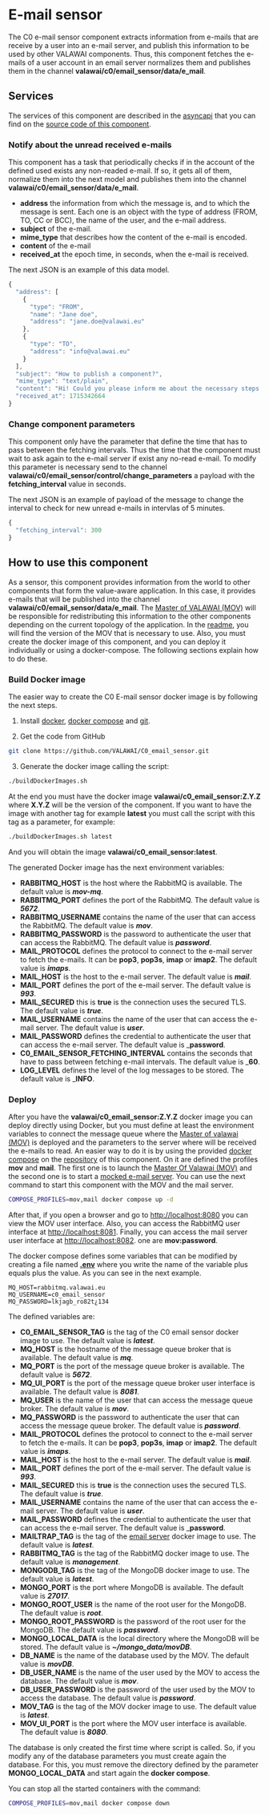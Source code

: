 # E-mail sensor

The C0 e-mail sensor component extracts information from e-mails that are
receive by a user into an e-mail server, and publish this information to be used
by other VALAWAI components. Thus, this component fetches the e-mails of a user
account in an email server normalizes them and publishes them in the channel
**valawai/c0/email_sensor/data/e_mail**.


## Services

The services of this component are described in the [asyncapi](https://raw.githubusercontent.com/VALAWAI/C0_email_sensor/main/asyncapi.yaml)
that you can find on the [source code of this component](https://github.com/VALAWAI/C0_email_sensor).


### Notify about the unread received e-mails

This component has a task that periodically checks if in the account of the defined used
exists any non-readed e-mail. If so, it gets all of them, normalize them into the next model
and publishes them into the channel **valawai/c0/email_sensor/data/e_mail**.

 - **address** the information from which the message is, and to which the message is sent.
 Each one is an object with the type of address (FROM, TO, CC or BCC), the name of the user,
 and the e-mail address.
 - **subject** of the e-mail.
 - **mime_type** that describes how the content of the e-mail is encoded.
 - **content** of the e-mail
 - **received_at** the epoch time, in seconds, when the e-mail is received.

The next JSON is an example of this data model.

```jsx
{
  "address": [
    {
      "type": "FROM",
      "name": "Jane doe",
      "address": "jane.doe@valawai.eu"
    },
    {
      "type": "TO",
      "address": "info@valawai.eu"
    }
  ],
  "subject": "How to publish a component?",
  "mime_type": "text/plain",
  "content": "Hi! Could you please inform me about the necessary steps to have a component available in the VALAWAI?",
  "received_at": 1715342664
}
```

### Change component parameters

This component only have the parameter that define the time that has to pass between the fetching intervals.
Thus the time that the component must wait to ask again to the e-mail server if exist any no-read e-mail.
To modify this parameter is necessary send to the channel **valawai/c0/email_sensor/control/change_parameters**
a payload with the **fetching_interval** value in seconds.

The next JSON is an example of payload of the message to change the interval to check for new unread e-mails
in intervlas of 5 minutes.

```jsx
{
  "fetching_interval": 300
}
```

## How to use this component

As a sensor, this component provides information from the world to other components
that form the value-aware application. In this case, it provides e-mails that will 
be published into the channel **valawai/c0/email_sensor/data/e_mail**. The [Master of VALAWAI (MOV)](/toolbox/mov)
will be responsible for redistributing this information to the other components depending
on the current topology of the application. In the [readme](https://github.com/VALAWAI/C0_email_sensor/blob/main/README.md),
you will find the version of the MOV that is necessary to use. Also, you must create the docker image of this component,
and you can deploy it individually or using a docker-compose. The following sections explain how to do these.


### Build Docker image

The easier way to create the C0 E-mail sensor docker image is by following the next steps.

1. Install [docker](https://docs.docker.com/get-docker/),
  [docker compose](https://docs.docker.com/compose/install/) and
  [git](https://git-scm.com/book/en/v2/Getting-Started-Installing-Git).

2. Get the code from GitHub

```bash
git clone https://github.com/VALAWAI/C0_email_sensor.git
```

3. Generate the docker image calling the script:

```bash
./buildDockerImages.sh
```

At the end you must have the docker image **valawai/c0_email_sensor:Z.Y.Z**
where **X.Y.Z** will be the version of the component. If you want to have
the image with another tag for example **latest** you must call the script
with this tag as a parameter, for example:

```bash
./buildDockerImages.sh latest
```

And you will obtain the image **valawai/c0_email_sensor:latest**.

The generated Docker image has the next environment variables:

 - **RABBITMQ_HOST** is the host where the RabbitMQ is available.
  The default value is ___mov-mq___.
 - **RABBITMQ_PORT** defines the port of the RabbitMQ.
  The default value is ___5672___.
 - **RABBITMQ_USERNAME** contains the name of the user that can access the RabbitMQ.
  The default value is ___mov___.
 - **RABBITMQ_PASSWORD** is the password to authenticate the user that can access the RabbitMQ.
  The default value is ___password___.
 - **MAIL_PROTOCOL** defines the protocol to connect to the e-mail server to fetch the e-mails.
  It can be **pop3**, **pop3s**, **imap** or **imap2**. The default value is ___imaps___.
 - **MAIL_HOST** is the host to the e-mail server. The default value is ___mail___.
 - **MAIL_PORT** defines the port of the e-mail server. The default value is ___993___.
 - **MAIL_SECURED** this is **true** is the connection uses the secured TLS.
  The default value is ___true___.
 - **MAIL_USERNAME** contains the name of the user that can access the e-mail server.
  The default value is ___user___.
 - **MAIL_PASSWORD** defines the credential to authenticate the user that can access the e-mail server.
  The default value is ___password__.
 - **C0_EMAIL_SENSOR_FETCHING_INTERVAL** contains the seconds that have to pass between fetching e-mail
  intervals. The default value is ___60__.
 - **LOG_LEVEL** defines the level of the log messages to be stored.
  The default value is ___INFO__.


### Deploy 

After you have the **valawai/c0_email_sensor:Z.Y.Z** docker image you can deploy directly using Docker,
but you must define at least the environment variables to connect the message queue where
the [Master of valawai (MOV)](/tutorials/mov) is deployed and the parameters to the server where
will be received the e-mails to read. An easier way to do it is by using the provided [docker compose](https://github.com/VALAWAI/C0_email_sensor/blob/main/docker-compose.yml)
on the [repository](https://github.com/VALAWAI/C0_email_sensor) of this component.
On it are defined the profiles **mov** and **mail**. The first one is to launch
the [Master Of Valawai (MOV)](https://github.com/VALAWAI/MOV) and the second one is to start
a [mocked e-mail server](https://github.com/dbck/docker-mailtrap). You can use the next
command to start this component with the MOV and the mail server.

```bash
COMPOSE_PROFILES=mov,mail docker compose up -d
```

After that, if you open a browser and go to [http://localhost:8080](http://localhost:8080)
you can view the MOV user interface. Also, you can access the RabbitMQ user interface
at [http://localhost:8081](http://localhost:8081). Finally, you can access the mail server
user interface at [http://localhost:8082](http://localhost:8082). 
one are **mov:password**.

The docker compose defines some variables that can be modified by creating a file named
[**.env**](https://docs.docker.com/compose/environment-variables/env-file/) where 
you write the name of the variable plus equals plus the value.  As you can see in
the next example.

```properties
MQ_HOST=rabbitmq.valawai.eu
MQ_USERNAME=c0_email_sensor
MQ_PASSWORD=lkjagb_ro82t¿134
```

The defined variables are:


 - **C0_EMAIL_SENSOR_TAG** is the tag of the C0 email sensor docker image to use.
  The default value is ___latest___.
 - **MQ_HOST** is the hostname of the message queue broker that is available.
  The default value is ___mq___.
 - **MQ_PORT** is the port of the message queue broker is available.
  The default value is ___5672___.
 - **MQ_UI_PORT** is the port of the message queue broker user interface is available.
  The default value is ___8081___.
 - **MQ_USER** is the name of the user that can access the message queue broker.
  The default value is ___mov___.
 - **MQ_PASSWORD** is the password to authenticate the user that can access the message queue broker.
  The default value is ___password___.
 - **MAIL_PROTOCOL** defines the protocol to connect to the e-mail server to fetch the e-mails.
  It can be **pop3**, **pop3s**, **imap** or **imap2**. The default value is ___imaps___.
 - **MAIL_HOST** is the host to the e-mail server. The default value is ___mail___.
 - **MAIL_PORT** defines the port of the e-mail server. The default value is ___993___.
 - **MAIL_SECURED** this is **true** is the connection uses the secured TLS.
  The default value is ___true___.
 - **MAIL_USERNAME** contains the name of the user that can access the e-mail server.
  The default value is ___user___.
 - **MAIL_PASSWORD** defines the credential to authenticate the user that can access the e-mail server.
  The default value is ___password__.
 - **MAILTRAP_TAG** is the tag of the [email server](https://github.com/dbck/docker-mailtrap) docker image to use.
  The default value is ___latest___.
 - **RABBITMQ_TAG** is the tag of the RabbitMQ docker image to use.
  The default value is ___management___.
 - **MONGODB_TAG** is the tag of the MongoDB docker image to use.
  The default value is ___latest___.
 - **MONGO_PORT** is the port where MongoDB is available.
  The default value is ___27017___.
 - **MONGO_ROOT_USER** is the name of the root user for the MongoDB.
  The default value is ___root___.
 - **MONGO_ROOT_PASSWORD** is the password of the root user for the MongoDB.
  The default value is ___password___.
 - **MONGO_LOCAL_DATA** is the local directory where the MongoDB will be stored.
  The default value is ___~/mongo_data/movDB___.
 - **DB_NAME** is the name of the database used by the MOV.
  The default value is ___movDB___.
 - **DB_USER_NAME** is the name of the user used by the MOV to access the database.
  The default value is ___mov___.
 - **DB_USER_PASSWORD** is the password of the user used by the MOV to access the database.
  The default value is ___password___.
 - **MOV_TAG** is the tag of the MOV docker image to use.
  The default value is ___latest___.
 - **MOV_UI_PORT** is the port where the MOV user interface is available.
  The default value is ___8080___.

The database is only created the first time where script is called. So, if you modify
any of the database parameters you must create again the database. For this, you must
remove the directory defined by the parameter **MONGO_LOCAL_DATA** and start again
the **docker compose**.

You can stop all the started containers with the command:

```bash
COMPOSE_PROFILES=mov,mail docker compose down
``` 
